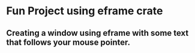 # Fun Project using eframe crate

## Creating a window using eframe with some text that follows your mouse pointer.
